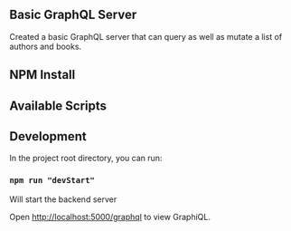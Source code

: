 ## Basic GraphQL Server

Created a basic GraphQL server that can query as well as mutate a list of authors and books.

## NPM Install

## Available Scripts

## Development
In the project root directory, you can run:

### `npm run "devStart"`

Will start the backend server

Open [http://localhost:5000/graphql]([http://localhost:5000/graphql]) to view GraphiQL.

